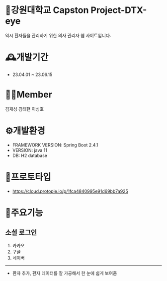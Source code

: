 # 🏫강원대학교 Capston Project-DTX-eye
 약시 환자들을 관리하기 위한 의사 관리자 웹 사이트입니다.
# 🕰️개발기간
- 23.04.01 ~ 23.06.15
# 🧑‍💻Member
김재성
김태현
이성호
# ⚙️개발환경
- FRAMEWORK VERSION: Spring Boot 2.4.1
- VERSION: java 11
- DB: H2 database
# 📝프로토타입 
  - https://cloud.protopie.io/p/1fca4840995e91d69bb7a925
# 📌주요기능
## 소셜 로그인
1. 카카오
2. 구글
3. 네이버
---
- 환자 추가, 환자 데이터를 잘 가공해서 한 눈에 쉽게 보여줌
